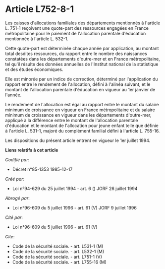 # Article L752-8-1

Les caisses d'allocations familiales des départements mentionnés à l'article L. 751-1 reçoivent une quote-part des ressources
engagées en France métropolitaine pour le paiement de l'allocation parentale d'éducation mentionnée à l'article L. 532-1.

Cette quote-part est déterminée chaque année par application, au montant total desdites ressources, du rapport entre le
nombre des naissances constatées dans les départements d'outre-mer et en France métropolitaine, tel qu'il résulte des données
annuelles de l'Institut national de la statistique et des études économiques.

Elle est minorée par un indice de correction, déterminé par l'application du rapport entre le rendement de l'allocation,
défini à l'alinéa suivant, et le montant de l'allocation parentale d'éducation en vigueur au 1er janvier de l'année.

Le rendement de l'allocation est égal au rapport entre le montant du salaire minimum de croissance en vigueur en France
métropolitaine et du salaire minimum de croissance en vigueur dans les départements d'outre-mer, appliqué à la différence
entre le montant de l'allocation parentale d'éducation et le montant de l'allocation pour jeune enfant telle que définie à
l'article L. 531-1, majoré du complément familial défini à l'article L. 755-16.

Les dispositions du présent article entrent en vigueur le 1er juillet 1994.

**Liens relatifs à cet article**

_Codifié par_:

  - Décret n°85-1353 1985-12-17

_Créé par_:

  - Loi n°94-629 du 25 juillet 1994 - art. 6 () JORF 26 juillet 1994

_Abrogé par_:

  - Loi n°96-609 du 5 juillet 1996 - art. 61 (V) JORF 9 juillet 1996

_Cité par_:

  - Loi n°96-609 du 5 juillet 1996 - art. 61 (V)

_Cite_:

  - Code de la sécurité sociale. - art. L531-1 (M)
  - Code de la sécurité sociale. - art. L532-1 (M)
  - Code de la sécurité sociale. - art. L751-1 (V)
  - Code de la sécurité sociale. - art. L755-16 (M)
